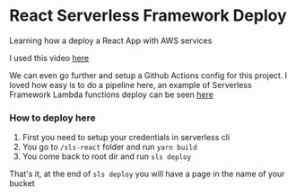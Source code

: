 # React Serverless Framework Deploy

Learning how a deploy a React App with AWS services

I used this video [here](https://www.youtube.com/watch?v=sMZm8HASKlM)

We can even go further and setup a Github Actions config for this project. I loved how easy is to do a pipeline here, an example of Serverless Framework Lambda functions deploy can be seen [here](https://github.com/jhonpedro/sls-gh-actions)

### How to deploy here

1. First you need to setup your credentials in serverless cli
2. You go to `/sls-react` folder and run `yarn build`
3. You come back to root dir and run `sls deploy`

That's it, at the end of `sls deploy` you will have a page in the name of your bucket
